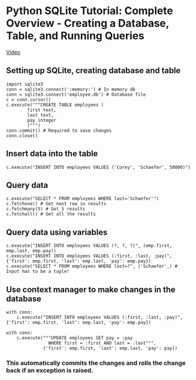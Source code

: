 # Python SQLite Tutorial: Complete Overview - Creating a Database, Table, and Running Queries
[Video](https://www.youtube.com/watch?v=pd-0G0MigUA)

## Setting up SQLite, creating database and table
    import sqlite3
    conn = sqlite3.connect(':memory:') # In memory db
    conn = sqlite3.connect('employee.db') # Database file
    c = conn.cursor()
    c.execute("""CREATE TABLE employees (
            first text,
            last text,
            pay integer
            )""")
    conn.commit() # Required to save changes
    conn.close()
    
## Insert data into the table
    c.execute("INSERT INTO employees VALUES ('Corey', 'Schaefer', 50000)")
    
## Query data
    c.execute("SELECT * FROM employees WHERE last='Schaefer'")
    c.fetchone() # Get next row in results
    c.fetchmany(5) # Get 5 results
    c.fetchall() # Get all the results
    
## Query data using variables
    c.execute("INSERT INTO employees VALUES (?, ?, ?)", (emp.first, emp.last, emp.pay))
    c.execute("INSERT INTO employees VALUES (:first, :last, :pay)", {'first': emp.first, 'last': emp.last, 'pay': emp.pay})
    c.execute("SELECT * FROM employees WHERE last=?", ('Schaefer',) # Input has to be a tuple!
    
## Use context manager to make changes in the database
    with conn:
        c.execute("INSERT INTO employees VALUES (:first, :last, :pay)", {'first': emp.first, 'last': emp.last, 'pay': emp.pay})
    
    with conn:
        c.execute("""UPDATE employees SET pay = :pay
                    WHERE first = :first AND last = :last""",
                  {'first': emp.first, 'last': emp.last, 'pay': pay})

### This automatically commits the changes and rolls the change back if an exception is raised.
